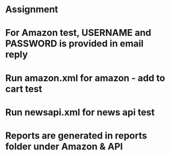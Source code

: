 # Assignment

# For Amazon test, USERNAME and PASSWORD is provided in email reply

# Run amazon.xml for amazon - add to cart test
# Run newsapi.xml for news api test

# Reports are generated in reports folder under Amazon & API


